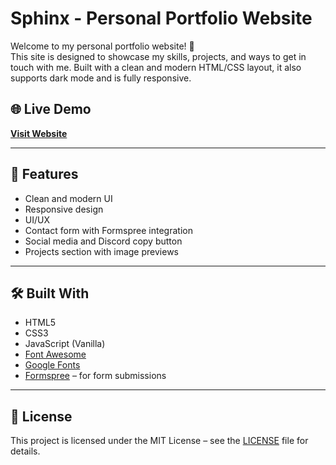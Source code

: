 # Sphinx - Personal Portfolio Website

Welcome to my personal portfolio website! 🎉  
This site is designed to showcase my skills, projects, and ways to get in touch with me. Built with a clean and modern HTML/CSS layout, it also supports dark mode and is fully responsive.

## 🌐 Live Demo
**[Visit Website](https://seninsiten.github.io/)**  

---

## 📁 Features

- Clean and modern UI
- Responsive design
- UI/UX
- Contact form with Formspree integration
- Social media and Discord copy button
- Projects section with image previews

---

## 🛠️ Built With

- HTML5
- CSS3
- JavaScript (Vanilla)
- [Font Awesome](https://fontawesome.com/)
- [Google Fonts](https://fonts.google.com/)
- [Formspree](https://formspree.io/) – for form submissions

---

## 📝 License

This project is licensed under the MIT License – see the [LICENSE](LICENSE) file for details.

